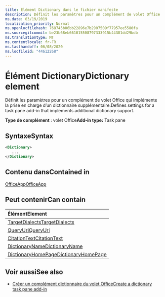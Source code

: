 ```yaml
---
title: Élément Dictionary dans le fichier manifeste
description: Définit les paramètres pour un complément de volet Office qui implémente la prise en charge d’un dictionnaire supplémentaire.
ms.date: 03/19/2019
localization_priority: Normal
ms.openlocfilehash: 768745b06bb22896e7b2907509f77957ee5580fa
ms.sourcegitcommit: be23b68eb661015508797333915b44381dd29bdb
ms.translationtype: MT
ms.contentlocale: fr-FR
ms.lasthandoff: 06/08/2020
ms.locfileid: "44612268"
---
```

# <a name="dictionary-element"></a><span data-ttu-id="0cf2d-103">Élément Dictionary</span><span class="sxs-lookup"><span data-stu-id="0cf2d-103">Dictionary element</span></span>

<span data-ttu-id="0cf2d-104">Définit les paramètres pour un complément de volet Office qui implémente la prise en charge d’un dictionnaire supplémentaire.</span><span class="sxs-lookup"><span data-stu-id="0cf2d-104">Defines settings for a task pane add-in that implements additional dictionary support.</span></span>

<span data-ttu-id="0cf2d-105">**Type de complément :** volet Office</span><span class="sxs-lookup"><span data-stu-id="0cf2d-105">**Add-in type:** Task pane</span></span>

## <a name="syntax"></a><span data-ttu-id="0cf2d-106">Syntaxe</span><span class="sxs-lookup"><span data-stu-id="0cf2d-106">Syntax</span></span>

```XML
<Dictionary>
   ...
</Dictionary>
```

## <a name="contained-in"></a><span data-ttu-id="0cf2d-107">Contenu dans</span><span class="sxs-lookup"><span data-stu-id="0cf2d-107">Contained in</span></span>

[<span data-ttu-id="0cf2d-108">OfficeApp</span><span class="sxs-lookup"><span data-stu-id="0cf2d-108">OfficeApp</span></span>](officeapp.md)

## <a name="can-contain"></a><span data-ttu-id="0cf2d-109">Peut contenir</span><span class="sxs-lookup"><span data-stu-id="0cf2d-109">Can contain</span></span>

|<span data-ttu-id="0cf2d-110">**Élément**</span><span class="sxs-lookup"><span data-stu-id="0cf2d-110">**Element**</span></span>|
|:-----|
|[<span data-ttu-id="0cf2d-111">TargetDialects</span><span class="sxs-lookup"><span data-stu-id="0cf2d-111">TargetDialects</span></span>](targetdialects.md)|
|[<span data-ttu-id="0cf2d-112">QueryUri</span><span class="sxs-lookup"><span data-stu-id="0cf2d-112">QueryUri</span></span>](queryuri.md)|
|[<span data-ttu-id="0cf2d-113">CitationText</span><span class="sxs-lookup"><span data-stu-id="0cf2d-113">CitationText</span></span>](citationtext.md)|
|[<span data-ttu-id="0cf2d-114">DictionaryName</span><span class="sxs-lookup"><span data-stu-id="0cf2d-114">DictionaryName</span></span>](dictionaryname.md)|
|[<span data-ttu-id="0cf2d-115">DictionaryHomePage</span><span class="sxs-lookup"><span data-stu-id="0cf2d-115">DictionaryHomePage</span></span>](dictionaryhomepage.md)|

## <a name="see-also"></a><span data-ttu-id="0cf2d-116">Voir aussi</span><span class="sxs-lookup"><span data-stu-id="0cf2d-116">See also</span></span>

- [<span data-ttu-id="0cf2d-117">Créer un complément dictionnaire du volet Office</span><span class="sxs-lookup"><span data-stu-id="0cf2d-117">Create a dictionary task pane add-in</span></span>](../../word/dictionary-task-pane-add-ins.md)

